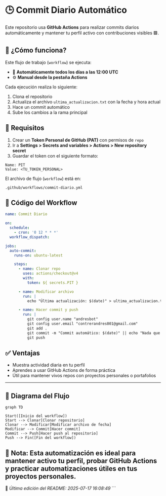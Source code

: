 # 🕒 Commit Diario Automático

Este repositorio usa **GitHub Actions** para realizar commits diarios automáticamente y mantener tu perfil activo con contribuciones visibles 🟩.

## 🚀 ¿Cómo funciona?

Este flujo de trabajo (`workflow`) se ejecuta:

- 🔁 **Automáticamente todos los días a las 12:00 UTC**
- ⚙️ **Manual desde la pestaña Actions**

Cada ejecución realiza lo siguiente:
1. Clona el repositorio
2. Actualiza el archivo `ultima_actualizacion.txt` con la fecha y hora actual
3. Hace un commit automático
4. Sube los cambios a la rama principal

## 🔧 Requisitos

1. Crear un **Token Personal de GitHub (PAT)** con permisos de `repo`
2. Ir a **Settings > Secrets and variables > Actions > New repository secret**
3. Guardar el token con el siguiente formato:

```plaintext
Name: PIT
Value: <TU_TOKEN_PERSONAL>
```

El archivo de flujo (`workflow`) está en:

```plaintext
.github/workflows/commit-diario.yml
```

## 📄 Código del Workflow

```yaml
name: Commit Diario

on:
  schedule:
    - cron: '0 12 * * *'
  workflow_dispatch:

jobs:
  auto-commit:
    runs-on: ubuntu-latest

    steps:
      - name: Clonar repo
        uses: actions/checkout@v4
        with:
          token: ${ secrets.PIT }

      - name: Modificar archivo
        run: |
          echo "Última actualización: $(date)" > ultima_actualizacion.txt

      - name: Hacer commit y push
        run: |
          git config user.name "andresbot"
          git config user.email "contrerandres001@gmail.com"
          git add .
          git commit -m "Commit automático: $(date)" || echo "Nada que commitear"
          git push
```

## ✅ Ventajas

- Muestra actividad diaria en tu perfil
- Aprendes a usar GitHub Actions de forma práctica
- Útil para mantener vivos repos con proyectos personales o portafolios

---

## 🔄 Diagrama del Flujo

```mermaid
graph TD

Start([Inicio del workflow])
Start --> Clonar[Clonar repositorio]
Clonar --> Modificar[Modificar archivo de fecha]
Modificar --> Commit[Hacer commit]
Commit --> Push[Hacer push al repositorio]
Push --> Fin([Fin del workflow])
```

📝 Nota: Esta automatización es ideal para mantener activo tu perfil, probar GitHub Actions y practicar automatizaciones útiles en tus proyectos personales.
---

📝 *Última edición del README: 2025-07-17 16:08:49*
\`\`\`
